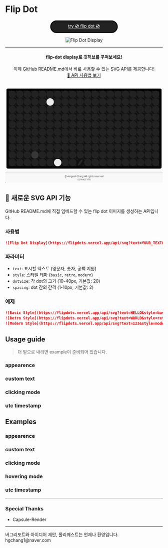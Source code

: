 # Flip Dot

<div align="center">
    <a href="https://flipdots.vercel.app"
        style="
            background-color : #222222;
            border : 3px solid black;
            color : white;
            width : 200px;
            border-radius : 40px;
            padding : 5px;
            display : flex;
            flex-direction : column;
        "
    >
        try 💿 flip dot 💿 
    </a>         
</div>

<div align="center">
    
![Flip Dot Display](https://flipdots.vercel.app/api/svg?text=GITHUB%20README&style=modern&dotSize=16&spacing=2)

</div>

<hr>
<div align="center">
    <h4> flip-dot display로 깃허브를 꾸며보세요! </h4>
    이제 GitHub README.md에서 바로 사용할 수 있는 SVG API를 제공합니다!
    <br>
    <a href="https://flipdots.vercel.app/example">📖 API 사용법 보기</a>
</div>
<br>

![](./docs/description_image1.gif)

## 🚀 새로운 SVG API 기능

GitHub README.md에 직접 임베드할 수 있는 flip dot 이미지를 생성하는 API입니다.

### 사용법

```markdown
![Flip Dot Display](https://flipdots.vercel.app/api/svg?text=YOUR_TEXT&style=basic)
```

### 파라미터

- `text`: 표시할 텍스트 (영문자, 숫자, 공백 지원)
- `style`: 스타일 테마 (`basic`, `retro`, `modern`)
- `dotSize`: 각 dot의 크기 (10-40px, 기본값: 20)
- `spacing`: dot 간의 간격 (1-10px, 기본값: 2)

### 예제

```markdown
![Basic Style](https://flipdots.vercel.app/api/svg?text=HELLO&style=basic&dotSize=20)
![Retro Style](https://flipdots.vercel.app/api/svg?text=WORLD&style=retro&dotSize=24)
![Modern Style](https://flipdots.vercel.app/api/svg?text=123&style=modern&dotSize=18)
```

## Usage guide
> 더 밑으로 내리면 example이 준비되어 있습니다.

### appearence

### custom text

### clicking mode

### utc timestamp


## Examples

### appearence

### custom text 

### clicking mode

### hovering mode

### utc timestamp

----
### Special Thanks
- Capsule-Render


<hr>
버그리포트와 아이디어 제안, 풀리퀘스트는 언제나 환영입니다.
<br>
hgchang1@naver.com